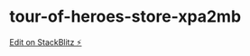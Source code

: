 # tour-of-heroes-store-xpa2mb

[Edit on StackBlitz ⚡️](https://stackblitz.com/edit/tour-of-heroes-store-xpa2mb)